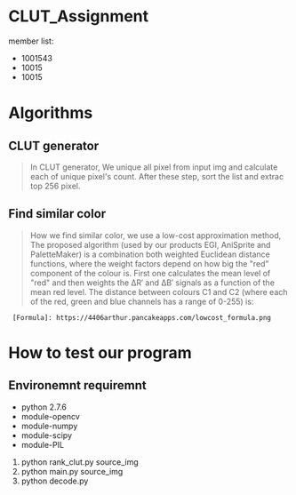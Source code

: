# CLUT_Assignment

member list:
  * 1001543
  * 10015
  * 10015
 


# Algorithms
 
  CLUT generator
  -------------------------------------------------------
  > In CLUT generator, We unique all pixel from input img and calculate each of unique pixel's count. After these step, sort the list and extrac top 256 pixel.
  
  Find similar color
  ---------------------------------------------------
  >  How we find similar color, we use a low-cost approximation method, The proposed algorithm (used by our products EGI, AniSprite and PaletteMaker) is a combination both weighted Euclidean distance functions, where the weight factors depend on how big the "red" component of the colour is. First one calculates the mean level of "red" and then weights the ΔR′ and ΔB′ signals as a function of the mean red level. The distance between colours C1 and C2 (where each of the red, green and blue channels has a range of 0-255) is:


     [Formula]: https://4406arthur.pancakeapps.com/lowcost_formula.png
     
     
     


# How to test our program

Environemnt requiremnt
----------------------------------------


* python 2.7.6
* module-opencv 
* module-numpy
* module-scipy
* module-PIL


1. python rank_clut.py source_img
2. python main.py source_img
3. python decode.py
